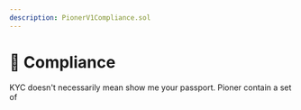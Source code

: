 ```yaml
---
description: PionerV1Compliance.sol
---
```


# 🧐 Compliance

KYC doesn't necessarily mean show me your passport. Pioner contain a set of&#x20;
